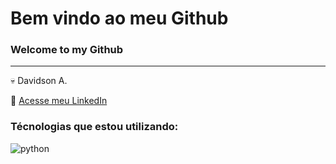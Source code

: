 # Bem vindo ao meu Github
### Welcome to my Github
----------------------------

💀 Davidson A.

📄 [Acesse meu LinkedIn](http://br.linkedin.com/in/davidsonadasi)


### Técnologias que estou utilizando:

![python](https://cdn.jsdelivr.net/gh/devicons/devicon@latest/icons/python/python-plain-wordmark.svg)




<!--
**davidsonadasi/davidsonadasi** is a ✨ _special_ ✨ repository because its `README.md` (this file) appears on your GitHub profile.

Here are some ideas to get you started:

- 🔭 I’m currently working on ...
- 🌱 I’m currently learning ...
- 👯 I’m looking to collaborate on ...
- 🤔 I’m looking for help with ...
- 💬 Ask me about ...
- 📫 How to reach me: ...
- 😄 Pronouns: ...
- ⚡ Fun fact: ...
-->
